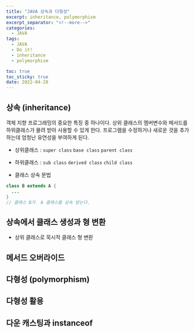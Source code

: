 ```yaml
---
title: "JAVA 상속과 다형성"
excerpt: inheritance, polymorphism
excerpt_separator: "<!--more-->"
categories:
  - JAVA
tags:
  - JAVA
  - Do it!
  - inheritance
  - polymorphism

toc: true
toc_sticky: true
date: 2022-04-28
---
```


## 상속 (inheritance)

객체 지향 프로그래밍의 중요한 특징 중 하나이다. 상위 클래스의 멤버변수와 메서드를 하위클래스가 물려 받아 사용할 수 있게 한다. 프로그램을 수정하거나 새로운 것을 추가 하는데 엄청난 유연성을 부여하게 된다.

- 상위클래스 : `super class` `base class` `parent class`
- 하위클래스 : `sub class` `derived class` `child class`

- 클래스 상속 문법

```java
class B extends A {
  ...
}
// 클래스 B가  A 클래스를 상속 받는다.
```

## 상속에서 클래스 생성과 형 변환

- 상위 클래스로 묵시적 클래스 형 변환  

## 메서드 오버라이드

## 다형성 (polymorphism)

## 다형성 활용

## 다운 캐스팅과 instanceof
